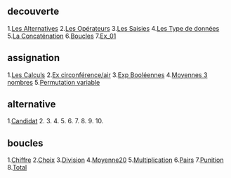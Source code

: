 ## decouverte
1.[Les Alternatives](./decouverte/LesAlternatives.java)
2.[Les Opérateurs](./decouverte/LesOpérateurs.java)
3.[Les Saisies](./decouverte/LesSaisies.java)
4.[Les Type de données](./decouverte/LesTypededonnées.java)
5.[La Concaténation](./decouverte/LaConcaténation.java)
6.[Boucles](./decouverte/Boucles.java)
7.[Ex_01](./decouverte/Ex_01.java)
## assignation
1.[Les Calculs](./assignation/LesCalculs.java)
2.[Ex circonférence/air](./assignation/Excirconférence/air.java)
3.[Exp Booléennes](./assignation/ExpBooléennes.java)
4.[Moyennes 3 nombres](./assignation/Moyennes3nombres.java)
5.[Permutation variable](./assignation/Permutationvariable.java)
## alternative
1.[Candidat](./assignation/Candidat.java)
2.
3.
4.
5.
6.
7.
8.
9.
10.
## boucles
1.[Chiffre](./Boucles/Chiffre.java)
2.[Choix](./Boucles/Choix.java)
3.[Division](./Boucles/Division.java)
4.[Moyenne20](./Boucles/Moyenne20.java)
5.[Multiplication](./Boucles/Multiplication.java)
6.[Pairs](./Boucles/Pairs.java)
7.[Punition](./Boucles/Punition.java)
8.[Total](./Boucles/Total.java)
